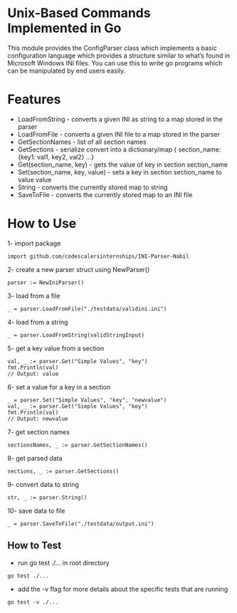 # Unix-Based Commands Implemented in Go
This module provides the ConfigParser class which implements a basic configuration language which provides a structure similar to what’s found in Microsoft Windows INI files. You can use this to write go programs which can be manipulated by end users easily.

# Features

- LoadFromString - converts a given INI as string to a map stored in the parser
- LoadFromFile - converts a given INI file to a map stored in the parser
- GetSectionNames - list of all section names
- GetSections - serialize convert into a dictionary/map  { section_name: {key1: val1, key2, val2} ...}
- Get(section_name, key) - gets the value of key in section section_name
- Set(section_name, key, value)  - sets a key in section section_name to value value
- String - converts the currently stored map to string
- SaveToFile - converts the currently stored map to an INI file


# How to Use

1- import package

```golang
import github.com/codescalersinternships/INI-Parser-Nabil
```

2- create a new parser struct using NewParser()

```golang
parser := NewIniParser()
```

3- load from a file

```golang
_ = parser.LoadFromFile("./testdata/validini.ini")
```

4- load from a string

```golang
_ = parser.LoadFromString(validStringInput)
```

5- get a key value from a section

```golang
val, _ := parser.Get("Simple Values", "key")
fmt.Println(val)
// Output: value
```

6- set a value for a key in a section

```golang
_ = parser.Set("Simple Values", "key", "newvalue")
val, _ := parser.Get("Simple Values", "key")
fmt.Println(val)
// Output: newvalue
```

7- get section names

```golang
sectionsNames, _ := parser.GetSectionNames()
```

8- get parsed data

```golang
sections, _ := parser.GetSections()
```

9- convert data to string

```golang
str, _ := parser.String()
```

10- save data to file

```golang
_ = parser.SaveToFile("./testdata/output.ini")
```

## How to Test

- run go test ./... in root directory

```golang
go test ./...
```

- add the -v flag for more details about the specific tests that are running

```golang
go test -v ./...
```